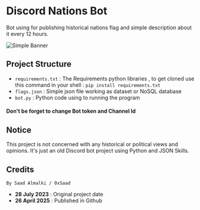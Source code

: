 # Discord Nations Bot
Bot using for publishing historical nations flag and simple description about it every 12 hours.

![Simple Banner](simplebanner.png)

## Project Structure
- `requirements.txt` : The Requirements python libraries , to get cloned use this command in your shell : `pip install requirements.txt`
- `flags.json` : Simple json file working as dataset or NoSQL database
- `bot.py` : Python code using to running the program
#### Don't be forget to change Bot token and Channel Id

## Notice
This project is not concerned with any historical or political views and opinions. It's just an old Discord bot project using Python and JSON Skills.


## Credits
``By Saad Almalki / 0xSaad``
- **28 July 2023** : Original project date
- **26 April 2025** : Published in Github

